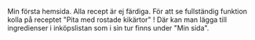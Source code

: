 Min första hemsida. Alla recept är ej färdiga. För att se fullständig funktion kolla på receptet "Pita med rostade kikärtor" ! Där kan man lägga till ingredienser i inköpslistan som i sin tur finns under "Min sida".